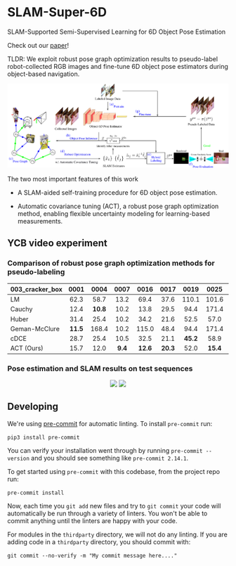 # SLAM-Super-6D
SLAM-Supported Semi-Supervised Learning for 6D Object Pose Estimation

Check out our [paper](https://arxiv.org/pdf/2203.04424.pdf)!

TLDR: We exploit robust pose graph optimization results to pseudo-label robot-collected RGB images and fine-tune 6D object pose estimators during object-based navigation.

![Method Overview](media/figure1.png)

The two most important features of this work

- A SLAM-aided self-training procedure for 6D object pose estimation.

- Automatic covariance tuning (ACT), a robust pose graph optimization method, enabling flexible uncertainty modeling for learning-based measurements.

## YCB video experiment

### Comparison of robust pose graph optimization methods for pseudo-labeling


|003_cracker_box | 0001     | 0004     | 0007    | 0016     | 0017     | 0019     | 0025     | #best |
|---             |:-:       |:-:       |:-:      |:-:       |:-:       |:-:       |:-:       |:-:    |
|LM              | 62.3     | 58.7     | 13.2    | 69.4     | 37.6     | 110.1    | 101.6    | 0     |
|Cauchy          | 12.4     | **10.8** | 10.2    | 13.8     | 29.5     | 94.4     | 171.4    | 4     |
|Huber           | 31.4     | 25.4     | 10.2    | 34.2     | 21.6     | 52.5     | 57.0     | 1     |
|Geman-McClure   | **11.5** | 168.4    | 10.2    | 115.0    | 48.4     | 94.4     | 171.4    | 2     |
|cDCE            | 28.7     | 25.4     | 10.5    | 32.5     | 21.1     | **45.2** | 58.9     | 4     |
|ACT (Ours)      | 15.7     | 12.0     | **9.4** | **12.6** | **20.3** | 52.0     | **15.4** | **9** |


### Pose estimation and SLAM results on test sequences

<p align="middle">
    <img src="media/YCB-v-test.gif" width="400">
    <img src="media/YCB-v-test-slam.gif" width="400">
</p>

## Developing

We're using [pre-commit](https://pre-commit.com/) for automatic linting. To install `pre-commit` run:
```
pip3 install pre-commit
```
You can verify your installation went through by running `pre-commit --version` and you should see something like `pre-commit 2.14.1`.

To get started using `pre-commit` with this codebase, from the project repo run:
```
pre-commit install
```
Now, each time you `git add` new files and try to `git commit` your code will automatically be run through a variety of linters. You won't be able to commit anything until the linters are happy with your code.

For modules in the `thirdparty` directory, we will not do any linting. If you are adding code in a `thirdparty` directory, you should commit with:
```
git commit --no-verify -m "My commit message here...."
```
